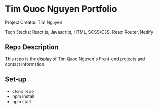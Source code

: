 # Tim Quoc Nguyen Portfolio

Project Creator: Tim Nguyen

Tech Stacks: React.js, Javascript, HTML, SCSS/CSS, React Router, Netlify

## Repo Description

This repo is the display of Tim Quoc Nguyen's Front-end projects and contact information.

## Set-up

* clone repo
* npm install
* npm start
